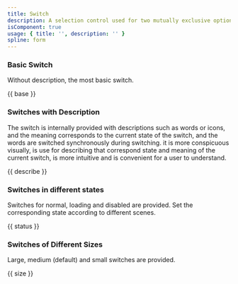 ```yaml
---
title: Switch
description: A selection control used for two mutually exclusive options to turn the option on or off.
isComponent: true
usage: { title: '', description: '' }
spline: form
---
```


### Basic Switch

Without description, the most basic switch.

{{ base }}

### Switches with Description

The switch is internally provided with descriptions such as words or icons, and the meaning corresponds to the current state of the switch, and the words are switched synchronously during switching. it is more conspicuous visually, is use for describing that correspond state and meaning of the current switch, is more intuitive and is convenient for a user to understand.

{{ describe }}

### Switches in different states

Switches for normal, loading and disabled are provided. Set the corresponding state according to different scenes.

{{ status }}

### Switches of Different Sizes

Large, medium (default) and small switches are provided.

{{ size }}
